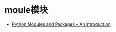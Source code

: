 # moule模块

- [Python Modules and Packages – An Introduction](https://realpython.com/python-modules-packages/#importing-from-a-package)